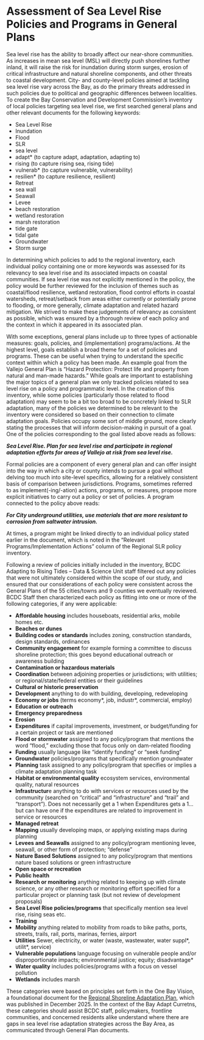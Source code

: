 # Assessment of Sea Level Rise Policies and Programs in General Plans
Sea level rise has the ability to broadly affect our near-shore communities. As increases in mean sea level (MSL) will directly push shorelines further inland, it will raise the risk for inundation during storm surges, erosion of critical infrastructure and natural shoreline components, and other threats to coastal development. City- and county-level policies aimed at tackling sea level rise vary across the Bay, as do the primary threats addressed in such policies due to political and geographic differences between localities. To create the Bay Conservation and Development Commission’s inventory of local policies targeting sea level rise, we first searched general plans and other relevant documents for the following keywords:
  - Sea Level Rise
  - Inundation
  - Flood
  - SLR
  - sea level
  - adapt* (to capture adapt, adaptation, adapting to)
  - rising (to capture rising sea, rising tide)
  - vulnerab* (to capture vulnerable, vulnerability)
  - resilien* (to capture resilience, resilient)
  - Retreat
  - sea wall
  - Seawall
  - Levee
  - beach restoration
  - wetland restoration
  - marsh restoration
  - tide gate
  - tidal gate
  - Groundwater
  - Storm surge

In determining which policies to add to the regional inventory, each individual policy containing one or more keywords was assessed for its relevancy to sea level rise and its associated impacts on coastal communities. If sea level rise was not explicitly mentioned in the policy, the policy would be further reviewed for the inclusion of themes such as coastal/flood resilience, wetland restoration, flood control efforts in coastal watersheds, retreat/setback from areas either currently or potentially prone to flooding, or more generally, climate adaptation and related hazard mitigation. We strived to make these judgements of relevancy as consistent as possible, which was ensured by a thorough review of each policy and the context in which it appeared in its associated plan.

With some exceptions, general plans include up to three types of actionable measures: goals, policies, and (implementation) programs/actions. At the highest level, goals establish a broad theme for a set of policies and programs. These can be useful when trying to understand the specific context within which a policy has been made. An example goal from the Vallejo General Plan is “Hazard Protection: Protect life and property from natural and man-made hazards.” While goals are important to establishing the major topics of a general plan we only tracked policies related to sea level rise on a policy and programmatic level.
In the creation of this inventory, while some policies (particularly those related to flood adaptation) may seem to be a bit too broad to be concretely linked to SLR adaptation, many of the policies we determined to be relevant to the inventory were considered so based on their connection to climate adaptation goals. Policies occupy some sort of middle ground, more clearly stating the processes that will inform decision-making in pursuit of a goal. One of the policies corresponding to the goal listed above reads as follows:

_**Sea Level Rise. Plan for sea level rise and participate in regional adaptation efforts for areas of Vallejo at risk from sea level rise.**_

Formal policies are a component of every general plan and can offer insight into the way in which a city or county intends to pursue a goal without delving too much into site-level specifics, allowing for a relatively consistent basis of comparison between jurisdictions. Programs, sometimes referred to as implement(-ing/-ation) actions, programs, or measures, propose more explicit initiatives to carry out a policy or set of policies. A program connected to the policy above reads: 

_**For City underground utilities, use materials that are more resistant to corrosion from saltwater intrusion.**_

At times, a program might be linked directly to an individual policy stated earlier in the document, which is noted in the “Relevant Programs/Implementation Actions” column of the Regional SLR policy inventory. 

Following a review of policies initially included in the inventory, BCDC Adapting to Rising Tides – Data & Science Unit staff filtered out any policies that were not ultimately considered within the scope of our study, and ensured that our considerations of each policy were consistent across the General Plans of the 55 cities/towns and 9 counties we eventually reviewed. BCDC Staff then characterized each policy as fitting into one or more of the following categories, if any were applicable:
  - **Affordable housing** includes houseboats, residential arks, mobile homes etc.
  - **Beaches or dunes**
  - **Building codes or standards** includes zoning, construction standards, design standards, ordinances
  - **Community engagement** for example forming a committee to discuss shoreline protection; this goes beyond educational outreach or awareness building
  - **Contamination or hazardous materials**
  - **Coordination** between adjoining properties or jurisdictions; with utilities; or regional/state/federal entities or their guidelines
  - **Cultural or historic preservation**
  - **Development** anything to do with building, developing, redeveloping
  - **Economy or jobs** (terms economy*, job, industr*, commercial, employ)
  - **Education or outreach**
  - **Emergency preparedness**
  - **Erosion**
  - **Expenditures** if capital improvements, investment, or budget/funding for a certain project or task are mentioned
  - **Flood or stormwater** assigned to any policy/program that mentions the word “flood,” excluding those that focus only on dam-related flooding
  - **Funding** usually language like “identify funding” or “seek funding”
  - **Groundwater** policies/programs that specifically mention groundwater
  - **Planning** task assigned to any policy/program that specifies or implies a climate adaptation planning task
  - **Habitat or environmental quality** ecosystem services, environmental quality, natural resources
  - **Infrastructur**e anything to do with services or resources used by the community (searched on “critical” and “infrastructure” and “trail” and “transport”). Does not necessarily get a 1 when Expenditures gets a 1…but can have one if the expenditures are related to improvement in service or resources
  - **Managed retreat**
  - **Mapping** usually developing maps, or applying existing maps during planning
  - **Levees and Seawalls** assigned to any policy/program mentioning levee, seawall, or other form of protection; “defense”
  - **Nature Based Solutions** assigned to any policy/program that mentions nature based solutions or green infrastructure
  - **Open space or recreation**
  - **Public health**
  - **Research or monitoring** anything related to keeping up with climate science, or any other research or monitoring effort specified for a particular project or planning task (but not review of development proposals)
  - **Sea Level Rise policies/programs** that specifically mention sea level rise, rising seas etc.
  - **Training**
  - **Mobility** anything related to mobility from roads to bike paths, ports, streets, trails, rail, ports, marinas, ferries, airport
  - **Utilities** Sewer, electricity, or water (waste, wastewater, water suppl*, utilit*, service)
  - **Vulnerable populations** language focusing on vulnerable people and/or disproportionate impacts; environmental justice; equity; disadvantage*
  - **Water quality** includes policies/programs with a focus on vessel pollution
  - **Wetlands** includes marsh
    
These categories were based on principles set forth in the One Bay Vision, a foundational document for the [Regional Shoreline Adaptation Plan](https://www.bcdc.ca.gov/regional-shoreline-adaptation-plan-bpa-1-24/), which was published in December 2025. In the context of the Bay Adapt Curretns, these categories should assist BCDC staff, policymakers, frontline communities, and concerned residents alike understand where there are gaps in sea level rise adaptation strategies across the Bay Area, as communicated through General Plan documents. 
